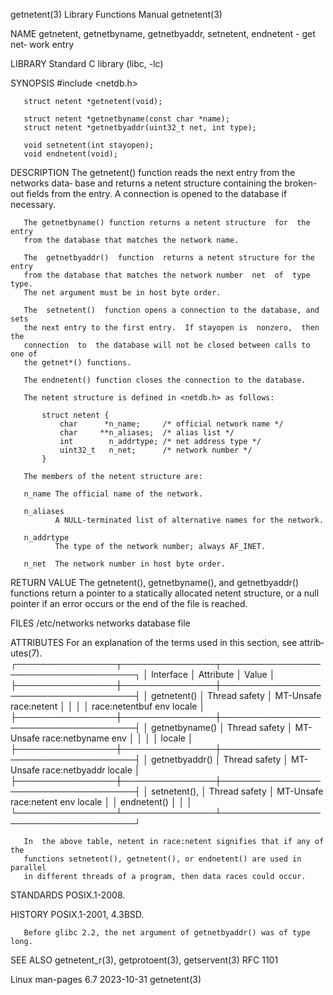getnetent(3)               Library Functions Manual               getnetent(3)

NAME
       getnetent,  getnetbyname, getnetbyaddr, setnetent, endnetent - get net‐
       work entry

LIBRARY
       Standard C library (libc, -lc)

SYNOPSIS
       #include <netdb.h>

       struct netent *getnetent(void);

       struct netent *getnetbyname(const char *name);
       struct netent *getnetbyaddr(uint32_t net, int type);

       void setnetent(int stayopen);
       void endnetent(void);

DESCRIPTION
       The getnetent() function reads the next entry from the  networks  data‐
       base  and  returns  a netent structure containing the broken-out fields
       from the entry.  A connection is opened to the database if necessary.

       The getnetbyname() function returns a netent structure  for  the  entry
       from the database that matches the network name.

       The  getnetbyaddr()  function  returns a netent structure for the entry
       from the database that matches the network number  net  of  type  type.
       The net argument must be in host byte order.

       The  setnetent()  function opens a connection to the database, and sets
       the next entry to the first entry.  If stayopen is  nonzero,  then  the
       connection  to  the database will not be closed between calls to one of
       the getnet*() functions.

       The endnetent() function closes the connection to the database.

       The netent structure is defined in <netdb.h> as follows:

           struct netent {
               char      *n_name;     /* official network name */
               char     **n_aliases;  /* alias list */
               int        n_addrtype; /* net address type */
               uint32_t   n_net;      /* network number */
           }

       The members of the netent structure are:

       n_name The official name of the network.

       n_aliases
              A NULL-terminated list of alternative names for the network.

       n_addrtype
              The type of the network number; always AF_INET.

       n_net  The network number in host byte order.

RETURN VALUE
       The getnetent(), getnetbyname(), and getnetbyaddr() functions return  a
       pointer  to  a statically allocated netent structure, or a null pointer
       if an error occurs or the end of the file is reached.

FILES
       /etc/networks
              networks database file

ATTRIBUTES
       For an explanation of the terms  used  in  this  section,  see  attrib‐
       utes(7).
       ┌────────────────┬───────────────┬────────────────────────────────────┐
       │ Interface      │ Attribute     │ Value                              │
       ├────────────────┼───────────────┼────────────────────────────────────┤
       │ getnetent()    │ Thread safety │ MT-Unsafe race:netent              │
       │                │               │ race:netentbuf env locale          │
       ├────────────────┼───────────────┼────────────────────────────────────┤
       │ getnetbyname() │ Thread safety │ MT-Unsafe race:netbyname env       │
       │                │               │ locale                             │
       ├────────────────┼───────────────┼────────────────────────────────────┤
       │ getnetbyaddr() │ Thread safety │ MT-Unsafe race:netbyaddr locale    │
       ├────────────────┼───────────────┼────────────────────────────────────┤
       │ setnetent(),   │ Thread safety │ MT-Unsafe race:netent env locale   │
       │ endnetent()    │               │                                    │
       └────────────────┴───────────────┴────────────────────────────────────┘

       In  the above table, netent in race:netent signifies that if any of the
       functions setnetent(), getnetent(), or endnetent() are used in parallel
       in different threads of a program, then data races could occur.

STANDARDS
       POSIX.1-2008.

HISTORY
       POSIX.1-2001, 4.3BSD.

       Before glibc 2.2, the net argument of getnetbyaddr() was of type long.

SEE ALSO
       getnetent_r(3), getprotoent(3), getservent(3)
       RFC 1101

Linux man-pages 6.7               2023-10-31                      getnetent(3)
